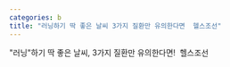 ```yaml
---
categories: b
title: "러닝하기 딱 좋은 날씨 3가지 질환만 유의한다면  헬스조선"
---
```

"러닝"하기 딱 좋은 날씨, 3가지 질환만 유의한다면!&nbsp;&nbsp;헬스조선